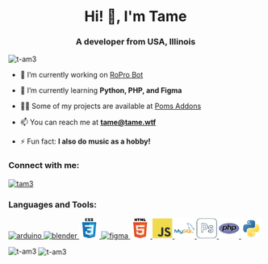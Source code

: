 <h1 align="center">Hi! 👋, I'm Tame</h1>
<h3 align="center">A developer from USA, Illinois </h3>

<p align="left"> <img src="https://komarev.com/ghpvc/?username=t-am3&label=Profile%20views&color=0e75b6&style=flat" alt="t-am3" /> </p>

- 🔭 I’m currently working on [RoPro Bot](https://ropro-bot.gitbook.io/docs/)

- 🌱 I’m currently learning **Python, PHP, and Figma**

- 👨‍💻 Some of my projects are available at [Poms Addons](https://pomsaddons.xyz/work.html)

- 📫 You can reach me at **tame@tame.wtf**

- ⚡ Fun fact: **I also do music as a hobby!**

<h3 align="left">Connect with me:</h3>
<p align="left">
<a href="https://www.youtube.com/c/@tam3" target="blank"><img align="center" src="https://raw.githubusercontent.com/rahuldkjain/github-profile-readme-generator/master/src/images/icons/Social/youtube.svg" alt="tam3" height="30" width="40" /></a>
</p>

<h3 align="left">Languages and Tools:</h3>
<p align="left"> <a href="https://www.arduino.cc/" target="_blank" rel="noreferrer"> <img src="https://cdn.worldvectorlogo.com/logos/arduino-1.svg" alt="arduino" width="40" height="40"/> </a> <a href="https://www.blender.org/" target="_blank" rel="noreferrer"> <img src="https://download.blender.org/branding/community/blender_community_badge_white.svg" alt="blender" width="40" height="40"/> </a> <a href="https://www.w3schools.com/css/" target="_blank" rel="noreferrer"> <img src="https://raw.githubusercontent.com/devicons/devicon/master/icons/css3/css3-original-wordmark.svg" alt="css3" width="40" height="40"/> </a> <a href="https://www.figma.com/" target="_blank" rel="noreferrer"> <img src="https://www.vectorlogo.zone/logos/figma/figma-icon.svg" alt="figma" width="40" height="40"/> </a> <a href="https://www.w3.org/html/" target="_blank" rel="noreferrer"> <img src="https://raw.githubusercontent.com/devicons/devicon/master/icons/html5/html5-original-wordmark.svg" alt="html5" width="40" height="40"/> </a> <a href="https://developer.mozilla.org/en-US/docs/Web/JavaScript" target="_blank" rel="noreferrer"> <img src="https://raw.githubusercontent.com/devicons/devicon/master/icons/javascript/javascript-original.svg" alt="javascript" width="40" height="40"/> </a> <a href="https://www.mysql.com/" target="_blank" rel="noreferrer"> <img src="https://raw.githubusercontent.com/devicons/devicon/master/icons/mysql/mysql-original-wordmark.svg" alt="mysql" width="40" height="40"/> </a> <a href="https://www.photoshop.com/en" target="_blank" rel="noreferrer"> <img src="https://raw.githubusercontent.com/devicons/devicon/master/icons/photoshop/photoshop-line.svg" alt="photoshop" width="40" height="40"/> </a> <a href="https://www.php.net" target="_blank" rel="noreferrer"> <img src="https://raw.githubusercontent.com/devicons/devicon/master/icons/php/php-original.svg" alt="php" width="40" height="40"/> </a> <a href="https://www.python.org" target="_blank" rel="noreferrer"> <img src="https://raw.githubusercontent.com/devicons/devicon/master/icons/python/python-original.svg" alt="python" width="40" height="40"/> </a> </p>

<p><img align="left" src="https://github-readme-stats.vercel.app/api/top-langs?username=t-am3&show_icons=true&locale=en&layout=compact" alt="t-am3" /></p>

<p>&nbsp;<img align="center" src="https://github-readme-stats.vercel.app/api?username=t-am3&show_icons=true&locale=en" alt="t-am3" /></p>

